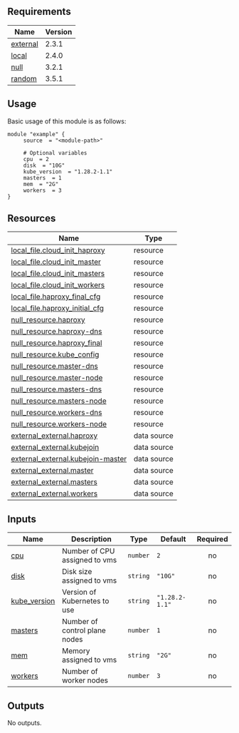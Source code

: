 <!-- BEGIN_AUTOMATED_TF_DOCS_BLOCK -->
## Requirements

| Name | Version |
|------|---------|
| <a name="requirement_external"></a> [external](#requirement\_external) | 2.3.1 |
| <a name="requirement_local"></a> [local](#requirement\_local) | 2.4.0 |
| <a name="requirement_null"></a> [null](#requirement\_null) | 3.2.1 |
| <a name="requirement_random"></a> [random](#requirement\_random) | 3.5.1 |
## Usage
Basic usage of this module is as follows:
```hcl
module "example" {
	 source  = "<module-path>"

	 # Optional variables
	 cpu  = 2
	 disk  = "10G"
	 kube_version  = "1.28.2-1.1"
	 masters  = 1
	 mem  = "2G"
	 workers  = 3
}
```
## Resources

| Name | Type |
|------|------|
| [local_file.cloud_init_haproxy](https://registry.terraform.io/providers/hashicorp/local/2.4.0/docs/resources/file) | resource |
| [local_file.cloud_init_master](https://registry.terraform.io/providers/hashicorp/local/2.4.0/docs/resources/file) | resource |
| [local_file.cloud_init_masters](https://registry.terraform.io/providers/hashicorp/local/2.4.0/docs/resources/file) | resource |
| [local_file.cloud_init_workers](https://registry.terraform.io/providers/hashicorp/local/2.4.0/docs/resources/file) | resource |
| [local_file.haproxy_final_cfg](https://registry.terraform.io/providers/hashicorp/local/2.4.0/docs/resources/file) | resource |
| [local_file.haproxy_initial_cfg](https://registry.terraform.io/providers/hashicorp/local/2.4.0/docs/resources/file) | resource |
| [null_resource.haproxy](https://registry.terraform.io/providers/hashicorp/null/3.2.1/docs/resources/resource) | resource |
| [null_resource.haproxy-dns](https://registry.terraform.io/providers/hashicorp/null/3.2.1/docs/resources/resource) | resource |
| [null_resource.haproxy_final](https://registry.terraform.io/providers/hashicorp/null/3.2.1/docs/resources/resource) | resource |
| [null_resource.kube_config](https://registry.terraform.io/providers/hashicorp/null/3.2.1/docs/resources/resource) | resource |
| [null_resource.master-dns](https://registry.terraform.io/providers/hashicorp/null/3.2.1/docs/resources/resource) | resource |
| [null_resource.master-node](https://registry.terraform.io/providers/hashicorp/null/3.2.1/docs/resources/resource) | resource |
| [null_resource.masters-dns](https://registry.terraform.io/providers/hashicorp/null/3.2.1/docs/resources/resource) | resource |
| [null_resource.masters-node](https://registry.terraform.io/providers/hashicorp/null/3.2.1/docs/resources/resource) | resource |
| [null_resource.workers-dns](https://registry.terraform.io/providers/hashicorp/null/3.2.1/docs/resources/resource) | resource |
| [null_resource.workers-node](https://registry.terraform.io/providers/hashicorp/null/3.2.1/docs/resources/resource) | resource |
| [external_external.haproxy](https://registry.terraform.io/providers/hashicorp/external/2.3.1/docs/data-sources/external) | data source |
| [external_external.kubejoin](https://registry.terraform.io/providers/hashicorp/external/2.3.1/docs/data-sources/external) | data source |
| [external_external.kubejoin-master](https://registry.terraform.io/providers/hashicorp/external/2.3.1/docs/data-sources/external) | data source |
| [external_external.master](https://registry.terraform.io/providers/hashicorp/external/2.3.1/docs/data-sources/external) | data source |
| [external_external.masters](https://registry.terraform.io/providers/hashicorp/external/2.3.1/docs/data-sources/external) | data source |
| [external_external.workers](https://registry.terraform.io/providers/hashicorp/external/2.3.1/docs/data-sources/external) | data source |
## Inputs

| Name | Description | Type | Default | Required |
|------|-------------|------|---------|:--------:|
| <a name="input_cpu"></a> [cpu](#input\_cpu) | Number of CPU assigned to vms | `number` | `2` | no |
| <a name="input_disk"></a> [disk](#input\_disk) | Disk size assigned to vms | `string` | `"10G"` | no |
| <a name="input_kube_version"></a> [kube\_version](#input\_kube\_version) | Version of Kubernetes to use | `string` | `"1.28.2-1.1"` | no |
| <a name="input_masters"></a> [masters](#input\_masters) | Number of control plane nodes | `number` | `1` | no |
| <a name="input_mem"></a> [mem](#input\_mem) | Memory assigned to vms | `string` | `"2G"` | no |
| <a name="input_workers"></a> [workers](#input\_workers) | Number of worker nodes | `number` | `3` | no |
## Outputs

No outputs.
<!-- END_AUTOMATED_TF_DOCS_BLOCK -->
